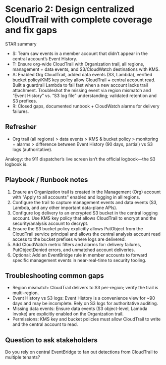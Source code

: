 
# Scenario 2: Design centralized CloudTrail with complete coverage and fix gaps

STAR summary

- S: Team saw events in a member account that didn’t appear in the central account’s Event History.
- T: Ensure org-wide CloudTrail with Organization trail, all regions, management + data events, and S3/CloudWatch destinations with KMS.
- A: Enabled Org CloudTrail, added data events (S3, Lambda), verified bucket policy/KMS key policy allow CloudTrail + central account read. Built a guardrail Lambda to fail fast when a new account lacks trail attachment. Troubleshot the missing event via region mismatch and “Event History” vs. “S3 log file” understanding; validated retention and S3 prefixes.
- R: Closed gaps, documented runbook + CloudWatch alarms for delivery failures.

## Refresher

- Org trail (all regions) > data events > KMS & bucket policy > monitoring + alarms > difference between Event History (90 days, partial) vs S3 logs (authoritative).

Analogy: the 911 dispatcher’s live screen isn’t the official logbook—the S3 logbook is.

## Playbook / Runbook notes

1. Ensure an Organization trail is created in the Management (Org) account with "Apply to all accounts" enabled and logging in all regions.
2. Configure the trail to capture management events and data events (S3, Lambda, and any other important data-plane APIs).
3. Configure log delivery to an encrypted S3 bucket in the central logging account. Use KMS key policy that allows CloudTrail to encrypt and the security/analysis account to decrypt.
4. Ensure the S3 bucket policy explicitly allows PutObject from the CloudTrail service principal and allows the central analysis account read access to the bucket prefixes where logs are delivered.
5. Add CloudWatch metric filters and alarms for: delivery failures, PutObjectDenied errors, and unmatched account deliveries.
6. Optional: Add an EventBridge rule in member accounts to forward specific management events in near-real-time to security tooling.

## Troubleshooting common gaps

- Region mismatch: CloudTrail delivers to S3 per-region; verify the trail is multi-region.
- Event History vs S3 logs: Event History is a convenience view for ~90 days and may be incomplete. Rely on S3 logs for authoritative auditing.
- Missing data events: Ensure data events (S3 object-level, Lambda Invoke) are explicitly enabled on the Organization trail.
- Permissions: KMS key and bucket policies must allow CloudTrail to write and the central account to read.

## Question to ask stakeholders

Do you rely on central EventBridge to fan out detections from CloudTrail to multiple tenants?
